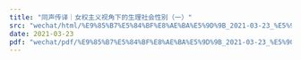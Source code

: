```yaml
---
title: "同声传译｜女权主义视角下的生理社会性别（一）"
src: "wechat/html/%E9%85%B7%E5%84%BF%E8%AE%BA%E5%9D%9B_2021-03-23_%E5%90%8C%E5%A3%B0%E4%BC%A0%E8%AF%91%EF%BD%9C%E5%A5%B3%E6%9D%83%E4%B8%BB%E4%B9%89%E8%A7%86%E8%A7%92%E4%B8%8B%E7%9A%84%E7%94%9F%E7%90%86%E7%A4%BE%E4%BC%9A%E6%80%A7%E5%88%AB%EF%BC%88%E4%B8%80%EF%BC%89.html"
date: 2021-03-23
pdf: "wechat/pdf/%E9%85%B7%E5%84%BF%E8%AE%BA%E5%9D%9B_2021-03-23_%E5%90%8C%E5%A3%B0%E4%BC%A0%E8%AF%91%EF%BD%9C%E5%A5%B3%E6%9D%83%E4%B8%BB%E4%B9%89%E8%A7%86%E8%A7%92%E4%B8%8B%E7%9A%84%E7%94%9F%E7%90%86%E7%A4%BE%E4%BC%9A%E6%80%A7%E5%88%AB%EF%BC%88%E4%B8%80%EF%BC%89.pdf"
---
```

